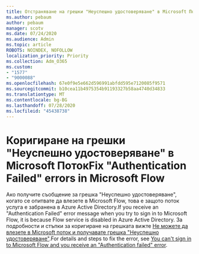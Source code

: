 ```yaml
---
title: Отстраняване на грешки "Неуспешно удостоверяване" в Microsoft Поток
ms.author: pebaum
author: pebaum
manager: scotv
ms.date: 07/24/2020
ms.audience: Admin
ms.topic: article
ROBOTS: NOINDEX, NOFOLLOW
localization_priority: Priority
ms.collection: Adm_O365
ms.custom:
- "1577"
- "9000088"
ms.openlocfilehash: 67e0f9e5e662d596991abfdd595e7120085f9571
ms.sourcegitcommit: b10cea11b4975354b91193327b58aa4740d34833
ms.translationtype: MT
ms.contentlocale: bg-BG
ms.lasthandoff: 07/28/2020
ms.locfileid: "45438738"
---
```

# <a name="fix-authentication-failed-errors-in-microsoft-flow"></a><span data-ttu-id="6f700-102">Коригиране на грешки "Неуспешно удостоверяване" в Microsoft Поток</span><span class="sxs-lookup"><span data-stu-id="6f700-102">Fix "Authentication Failed" errors in Microsoft Flow</span></span>

<span data-ttu-id="6f700-103">Ако получите съобщение за грешка "Неуспешно удостоверяване", когато се опитвате да влезете в Microsoft Flow, това е защото поток услуга е забранена в Azure Active Directory.</span><span class="sxs-lookup"><span data-stu-id="6f700-103">If you receive an "Authentication Failed" error message when you try to sign in to Microsoft Flow, it is because Flow service is disabled in Azure Active Directory.</span></span> <span data-ttu-id="6f700-104">За подробности и стъпки за коригиране на грешката вижте [Не можете да влезете в Microsoft поток и получавате грешка "Неуспешно удостоверяване"](https://support.microsoft.com/help/4316891).</span><span class="sxs-lookup"><span data-stu-id="6f700-104">For details and steps to fix the error, see [You can't sign in to Microsoft Flow and you receive an "Authentication failed" error](https://support.microsoft.com/help/4316891).</span></span>